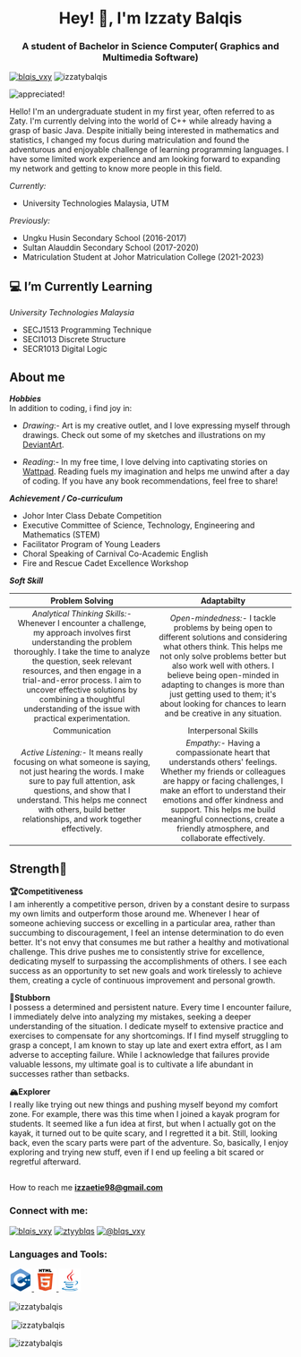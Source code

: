 <h1 align="center">Hey! 👋, I'm Izzaty Balqis</h1>
<h3 align="center">A student of Bachelor in Science Computer( Graphics and Multimedia Software)</h3>

<p align="left"> 
<a href="https://twitter.com/blqis_vxy" target="blank"><img src="https://img.shields.io/twitter/follow/blqis_vxy?logo=twitter&style=for-the-badge" alt="blqis_vxy" /></a>
<img src="https://komarev.com/ghpvc/?username=izzatybalqis&label=Profile%20views&color=0eb1b4&style=flat-square" alt="izzatybalqis" /></a> </p>

![appreciated!](https://github.com/IzzatyBalqis/E-portfolio/assets/148413004/bd248530-0886-4ada-ba25-2c66f6a432bc)

Hello! I'm an undergraduate student in my first year, often referred to as Zaty. I'm currently delving into the world of C++ while already having a grasp of basic Java. Despite initially being interested in mathematics and statistics, I changed my focus during matriculation and found the adventurous and enjoyable challenge of learning programming languages. I have some limited work experience and am looking forward to expanding my network and getting to know more people in this field.

<i>Currently:</i>
- University Technologies Malaysia, UTM

<i>Previously:</i>
- Ungku Husin Secondary School (2016-2017)
- Sultan Alauddin Secondary School (2017-2020)
- Matriculation Student at Johor Matriculation College (2021-2023)

<h2>💻 I’m Currently Learning</h2>

_University Technologies Malaysia_
- SECJ1513 Programming Technique
- SECI1013 Discrete Structure
- SECR1013 Digital Logic

<h2>About me</h2>

**_Hobbies_**  
In addition to coding, i find joy in:
- _Drawing_:- Art is my creative outlet, and I love expressing myself through drawings. Check out some of my sketches and illustrations on my [DeviantArt](https://www.deviantart.com/zty98).

- _Reading_:- In my free time, I love delving into captivating stories on [Wattpad](https://www.wattpad.com/user/a_Qish98). Reading fuels my imagination and helps me unwind after a day of coding. If you have any book recommendations, feel free to share!


**_Achievement / Co-curriculum_**  
- Johor Inter Class Debate Competition
- Executive Committee of Science, Technology, Engineering and Mathematics (STEM) 
- Facilitator Program of Young Leaders
- Choral Speaking of Carnival Co-Academic English
- Fire and Rescue Cadet Excellence Workshop

**_Soft Skill_**

|                                                                                                                                                                               Problem Solving                                                                                                                                                                              |                                                                                                                                                                          Adaptabilty                                                                                                                                                                          |
|:--------------------------------------------------------------------------------------------------------------------------------------------------------------------------------------------------------------------------------------------------------------------------------------------------------------------------------------------------------------------------:|:-------------------------------------------------------------------------------------------------------------------------------------------------------------------------------------------------------------------------------------------------------------------------------------------------------------------------------------------------------------:|
| _Analytical Thinking Skills:-_  Whenever I encounter a challenge, my approach involves first understanding the problem thoroughly. I take the time to analyze the question, seek relevant resources, and then engage in a trial-and-error process. I aim to uncover effective solutions by combining a thoughtful understanding of the issue with practical experimentation. | _Open-mindedness:-_ I tackle problems by being open to different solutions and considering what others think. This helps me not only solve problems better but also work well with others. I believe being open-minded in adapting to changes is more than just getting used to them; it's about looking for chances to learn and be creative in any situation. |
|                                                                                                                                                                                Communication                                                                                                                                                                               |                                                                                                                                                                      Interpersonal Skills                                                                                                                                                                     |
| _Active Listening:-_ It means really focusing on what someone is saying, not just hearing the words. I make sure to pay full attention, ask questions, and show that I understand. This helps me connect with others, build better relationships, and work together effectively.                                                                                             | _Empathy:-_ Having a compassionate heart that understands others' feelings. Whether my friends or colleagues are happy or facing challenges, I make an effort to understand their emotions and offer kindness and support. This helps me build meaningful connections, create a friendly atmosphere, and collaborate effectively.                               |

<h2>Strength🌠</h2>

**🏆Competitiveness**  
I am inherently a competitive person, driven by a constant desire to surpass my own limits and outperform those around me. Whenever I hear of someone achieving success or excelling in a particular area, rather than succumbing to discouragement, I feel an intense determination to do even better. It's not envy that consumes me but rather a healthy and motivational challenge. This drive pushes me to consistently strive for excellence, dedicating myself to surpassing the accomplishments of others. I see each success as an opportunity to set new goals and work tirelessly to achieve them, creating a cycle of continuous improvement and personal growth.

**🙌Stubborn**  
I possess a determined and persistent nature. Every time I encounter failure, I immediately delve into analyzing my mistakes, seeking a deeper understanding of the situation. I dedicate myself to extensive practice and exercises to compensate for any shortcomings. If I find myself struggling to grasp a concept, I am known to stay up late and exert extra effort, as I am adverse to accepting failure. While I acknowledge that failures provide valuable lessons, my ultimate goal is to cultivate a life abundant in successes rather than setbacks.

**🏔️Explorer**  
I really like trying out new things and pushing myself beyond my comfort zone. For example, there was this time when I joined a kayak program for students. It seemed like a fun idea at first, but when I actually got on the kayak, it turned out to be quite scary, and I regretted it a bit. Still, looking back, even the scary parts were part of the adventure. So, basically, I enjoy exploring and trying new stuff, even if I end up feeling a bit scared or regretful afterward.

<h2> </h2>

How to reach me **izzaetie98@gmail.com**

<h3 align="left">Connect with me:</h3>
<p align="left">
<a href="https://twitter.com/blqis_vxy" target="blank"><img align="center" src="https://raw.githubusercontent.com/rahuldkjain/github-profile-readme-generator/master/src/images/icons/Social/twitter.svg" alt="blqis_vxy" height="30" width="40" /></a>
<a href="https://instagram.com/ztyyblqs" target="blank"><img align="center" src="https://raw.githubusercontent.com/rahuldkjain/github-profile-readme-generator/master/src/images/icons/Social/instagram.svg" alt="ztyyblqs" height="30" width="40" /></a>
<a href="https://medium.com/@blqs_vxy" target="blank"><img align="center" src="https://raw.githubusercontent.com/rahuldkjain/github-profile-readme-generator/master/src/images/icons/Social/medium.svg" alt="@blqs_vxy" height="30" width="40" /></a>
</p>

<h3 align="left">Languages and Tools:</h3>
<p align="left"> <a href="https://www.w3schools.com/cpp/" target="_blank" rel="noreferrer"> <img src="https://raw.githubusercontent.com/devicons/devicon/master/icons/cplusplus/cplusplus-original.svg" alt="cplusplus" width="40" height="40"/> </a> <a href="https://www.w3.org/html/" target="_blank" rel="noreferrer"> <img src="https://raw.githubusercontent.com/devicons/devicon/master/icons/html5/html5-original-wordmark.svg" alt="html5" width="40" height="40"/> </a> <a href="https://www.java.com" target="_blank" rel="noreferrer"> <img src="https://raw.githubusercontent.com/devicons/devicon/master/icons/java/java-original.svg" alt="java" width="40" height="40"/> </a> </p>

<p><img align="center" src="https://github-readme-stats.vercel.app/api/top-langs?username=izzatybalqis&show_icons=true&locale=en&layout=compact" alt="izzatybalqis" /></p>

<p>&nbsp;<img align="center" src="https://github-readme-stats.vercel.app/api?username=izzatybalqis&show_icons=true&theme=dark&title_color=171617&bg_color=29447a&locale=en" alt="izzatybalqis" /></p>

<p><img align="center" src="https://github-readme-streak-stats.herokuapp.com/?user=izzatybalqis&theme=dark" alt="izzatybalqis" /></p>
